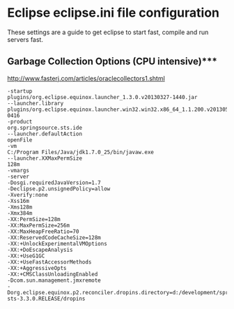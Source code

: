 # Eclipse eclipse.ini file configuration 
These settings are a guide to get eclipse to start fast, compile and run servers fast.

## Garbage Collection Options (CPU intensive)***

http://www.fasterj.com/articles/oraclecollectors1.shtml

	-startup
	plugins/org.eclipse.equinox.launcher_1.3.0.v20130327-1440.jar
	--launcher.library
	plugins/org.eclipse.equinox.launcher.win32.win32.x86_64_1.1.200.v20130521-0416
	-product
	org.springsource.sts.ide
	--launcher.defaultAction
	openFile
	-vm
	C:/Program Files/Java/jdk1.7.0_25/bin/javaw.exe
	--launcher.XXMaxPermSize
	128m
	-vmargs
	-server
	-Dosgi.requiredJavaVersion=1.7
	-Declipse.p2.unsignedPolicy=allow
	-Xverify:none
	-Xss16m
	-Xms128m
	-Xmx384m
	-XX:PermSize=128m
	-XX:MaxPermSize=256m
	-XX:MaxHeapFreeRatio=70
	-XX:ReservedCodeCacheSize=128m
	-XX:+UnlockExperimentalVMOptions
	-XX:+DoEscapeAnalysis
	-XX:+UseG1GC
	-XX:+UseFastAccessorMethods
	-XX:+AggressiveOpts
	-XX:+CMSClassUnloadingEnabled
	-Dcom.sun.management.jmxremote
	-Dorg.eclipse.equinox.p2.reconciler.dropins.directory=d:/development/springsource/    sts-3.3.0.RELEASE/dropins
